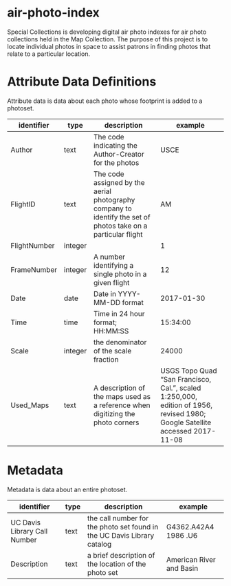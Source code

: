 # air-photo-index
Special Collections is developing digital air photo indexes for air photo collections held in the Map Collection.  The purpose of this project is to locate individual photos in space to assist patrons in finding photos that relate to a particular location.

# Attribute Data Definitions
Attribute data is data about each photo whose footprint is added to a photoset.

identifier | type | description | example
---| --- | --- | ---
Author | text | The code indicating the Author-Creator for the photos | USCE
FlightID | text | The code assigned by the aerial photography company to identify the set of photos take on a particular flight | AM
FlightNumber | integer | | 1
FrameNumber | integer | A number identifying a single photo in a given flight | 12
Date | date | Date in YYYY-MM-DD format | 2017-01-30
Time | time | Time in 24 hour format; HH:MM:SS | 15:34:00
Scale | integer | the denominator of the scale fraction | 24000
Used_Maps | text | A description of the maps used as a reference when digitizing the photo corners | USGS Topo Quad “San Francisco, Cal.”, scaled 1:250,000, edition of 1956, revised 1980; Google Satellite accessed 2017-11-08

# Metadata
Metadata is data about an entire photoset.

identifier | type | description | example
---| --- | --- | ---
UC Davis Library Call Number | text | the call number for the photo set found in the UC Davis Library catalog | G4362.A42A4 1986 .U6
Description | text | a brief description of the location of the photo set | American River and Basin
